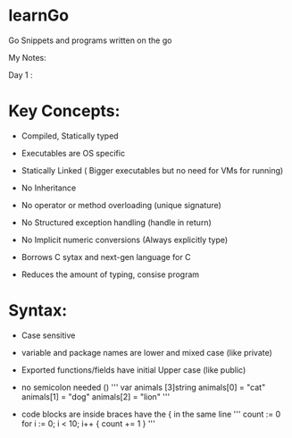 # learnGo
Go Snippets and programs written on the go

My Notes:

Day 1 :

Key Concepts:
============
- Compiled, Statically typed
- Executables are OS specific
- Statically Linked ( Bigger executables but no need for VMs for running)
- No Inheritance
- No operator or method overloading (unique signature)
- No Structured exception handling (handle in return)
- No Implicit numeric conversions (Always explicitly type) 

- Borrows C sytax and  next-gen language for C
- Reduces the amount of typing, consise program 

Syntax:
=======
- Case sensitive
- variable and package names are lower and mixed case (like private)
- Exported functions/fields have initial Upper case (like public)
- no semicolon needed ()
'''
var animals [3]string
animals[0] = "cat"
animals[1] = "dog"
animals[2] = "lion"
'''

- code blocks are inside braces have the { in the same line
'''
count := 0
for i := 0; i < 10; i++ {
    count += 1
}
'''


